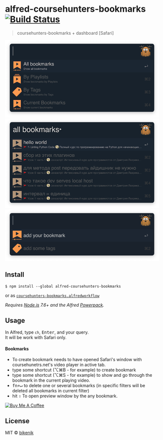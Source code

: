 # alfred-coursehunters-bookmarks [![Build Status](https://travis-ci.org/bikenik/alfred-coursehunters-bookmarks.svg?branch=master)](https://travis-ci.org/bikenik/alfred-coursehunters-bookmarks)

> coursehunters-bookmarks + dashboard [Safari]

![main-window](./media_readme/main-window1.png)
![main-window](./media_readme/main-window2.png)
![main-window](./media_readme/main-window3.png)

## Install

```
$ npm install --global alfred-coursehunters-bookmarks
```
or as [ `coursehunters-bookmarks.alfredworkflow`](https://github.com/bikenik/alfred-coursehunters-bookmarks/releases)

*Requires [Node.js](https://nodejs.org) 7.6+ and the Alfred [Powerpack](https://www.alfredapp.com/powerpack/).*

## Usage

In Alfred, type `ch`, <kbd>Enter</kbd>, and your query.<br>
It will be work with Safari only.

#### Bookmarks
- To create bookmark needs to have opened Safari's window with coursehunetrs.net's video player in active tab.
- type some shortcut (⌥⌘B - for example) to create bookmark
- type some shortcut (⌥⌘S - for example) to show and go through the bookmark in the current playing video.
- <kbd>fn+↵</kbd> to delete one or several bookmarks (in specific filters will be deleted all bookmarks in current filter)
- hit <kbd>⇧</kbd> To open preview window by the any bookmark.

<a href="https://www.buymeacoffee.com/cLMme6h" target="_blank"><img src="https://www.buymeacoffee.com/assets/img/custom_images/orange_img.png" alt="Buy Me A Coffee" style="height: auto !important;width: auto !important;" ></a>

## License

MIT © [bikenik](http://bikenik.org)
